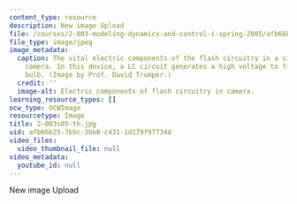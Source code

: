 ```yaml
---
content_type: resource
description: New image Upload
file: /courses/2-003-modeling-dynamics-and-control-i-spring-2005/afb66b257b5c3bb0c4311d279f97734d_2-003s05-th.jpg
file_type: image/jpeg
image_metadata:
  caption: The vital electric components of the flash circuitry in a single-use disposable
    camera. In this device, a LC circuit generates a high voltage to fire the flash
    bulb. (Image by Prof. David Trumper.)
  credit: ''
  image-alt: Electric components of flash circuitry in camera.
learning_resource_types: []
ocw_type: OCWImage
resourcetype: Image
title: 2-003s05-th.jpg
uid: afb66b25-7b5c-3bb0-c431-1d279f97734d
video_files:
  video_thumbnail_file: null
video_metadata:
  youtube_id: null
---
```

New image Upload

